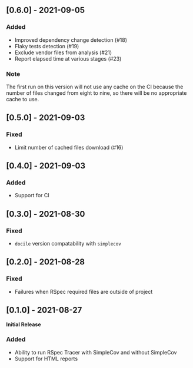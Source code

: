 ## [0.6.0] - 2021-09-05

### Added

- Improved dependency change detection (#18)
- Flaky tests detection (#19)
- Exclude vendor files from analysis (#21)
- Report elapsed time at various stages (#23)

### Note

The first run on this version will not use any cache on the CI because the number
of files changed from eight to nine, so there will be no appropriate cache to use.

## [0.5.0] - 2021-09-03

### Fixed

- Limit number of cached files download (#16)

## [0.4.0] - 2021-09-03

### Added

- Support for CI

## [0.3.0] - 2021-08-30

### Fixed

- `docile` version compatability with `simplecov`

## [0.2.0] - 2021-08-28

### Fixed

- Failures when RSpec required files are outside of project

## [0.1.0] - 2021-08-27

**Initial Release**

### Added

- Ability to run RSpec Tracer with SimpleCov and without SimpleCov
- Support for HTML reports

